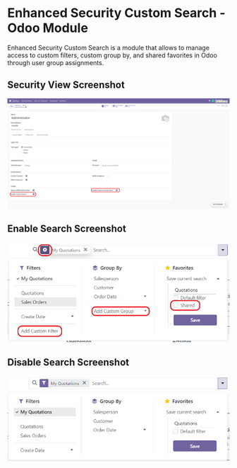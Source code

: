 # Enhanced Security Custom Search - Odoo Module

Enhanced Security Custom Search is a module that allows to manage access to custom filters, custom group by, and shared favorites in Odoo through user group assignments.

## Security View Screenshot
![Security View Screenshot](https://raw.githubusercontent.com/VictorHachard/odoo-modules/17.0/enhanced_security_search/static/description/print_security.png)

## Enable Search Screenshot
![Enable Search Screenshot](https://raw.githubusercontent.com/VictorHachard/odoo-modules/17.0/enhanced_security_search/static/description/print_enable_search.png)

## Disable Search Screenshot
![Disable Search Screenshot](https://raw.githubusercontent.com/VictorHachard/odoo-modules/17.0/enhanced_security_search/static/description/print_disable_search.png)
